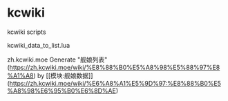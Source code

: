 # kcwiki
kcwiki scripts

kcwiki_data_to_list.lua

zh.kcwiki.moe
Generate "舰娘列表" (https://zh.kcwiki.moe/wiki/%E8%88%B0%E5%A8%98%E5%88%97%E8%A1%A8)
by
[[模块:舰娘数据]] (https://zh.kcwiki.moe/wiki/%E6%A8%A1%E5%9D%97:%E8%88%B0%E5%A8%98%E6%95%B0%E6%8D%AE)
